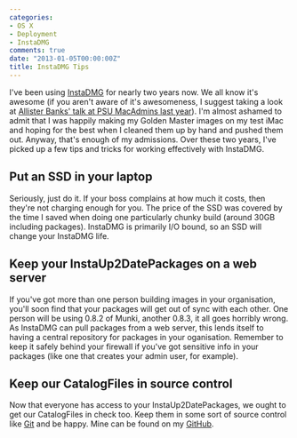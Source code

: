 ```yaml
---
categories:
- OS X
- Deployment
- InstaDMG
comments: true
date: "2013-01-05T00:00:00Z"
title: InstaDMG Tips
---
```

I've been using [InstaDMG](http://code.google.com/p/instadmg/) for nearly two years now. We all know it's awesome (if you aren't aware of it's awesomeness, I suggest taking a look at [Allister Banks' talk at PSU MacAdmins last year](http://www.youtube.com/watch?v=o8xtO5E4MzE)). I'm almost ashamed to admit that I was happily making my Golden Master images on my test iMac and hoping for the best when I cleaned them up by hand and pushed them out. Anyway, that's enough of my admissions. Over these two years, I've picked up a few tips and tricks for working effectively with InstaDMG.

## Put an SSD in your laptop

Seriously, just do it. If your boss complains at how much it costs, then they're not charging enough for you. The price of the SSD was covered by the time I saved when doing one particularly chunky build (around 30GB including packages). InstaDMG is primarily I/O bound, so an SSD will change your InstaDMG life.

## Keep your InstaUp2DatePackages on a web server

If you've got more than one person building images in your organisation, you'll soon find that your packages will get out of sync with each other. One person will be using 0.8.2 of Munki, another 0.8.3, it all goes horribly wrong. As InstaDMG can pull packages from a web server, this lends itself to having a central repository for packages in your oganisation. Remember to keep it safely behind your firewall if you've got sensitive info in your packages (like one that creates your admin user, for example).

## Keep our CatalogFiles in source control

Now that everyone has access to your InstaUp2DatePackages, we ought to get our CatalogFiles in check too. Keep them in some sort of source control like [Git](http://grahamgilbert.com/blog/2012/09/21/five-reasons-sysadmins-should-use-git/) and be happy. Mine can be found on my [GitHub](https://github.com/grahamgilbert/InstaDMG-Catalogs).
